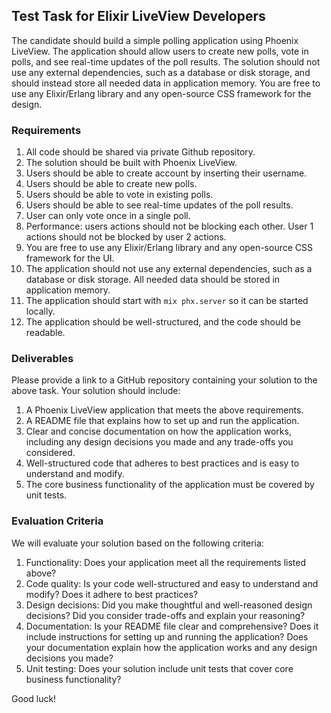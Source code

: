 ## Test Task for Elixir LiveView Developers

The candidate should build a simple polling application using Phoenix LiveView. The application should allow users to create new polls, vote in polls, and see real-time updates of the poll results. The solution should not use any external dependencies, such as a database or disk storage, and should instead store all needed data in application memory. You are free to use any Elixir/Erlang library and any open-source CSS framework for the design.

### Requirements

1. All code should be shared via private Github repository. 
2. The solution should be built with Phoenix LiveView.
3. Users should be able to create account by inserting their username.
4. Users should be able to create new polls.
5. Users should be able to vote in existing polls.
6. Users should be able to see real-time updates of the poll results.
7. User can only vote once in a single poll.
8. Performance: users actions should not be blocking each other. User 1 actions should not be blocked by user 2 actions.
9. You are free to use any Elixir/Erlang library and any open-source CSS framework for the UI.
10. The application should not use any external dependencies, such as a database or disk storage. All needed data should be stored in application memory.
11. The application should start with `mix phx.server` so it can be started locally.
12. The application should be well-structured, and the code should be readable.

### Deliverables

Please provide a link to a GitHub repository containing your solution to the above task. Your solution should include:

1. A Phoenix LiveView application that meets the above requirements.
2. A README file that explains how to set up and run the application.
3. Clear and concise documentation on how the application works, including any design decisions you made and any trade-offs you considered.
4. Well-structured code that adheres to best practices and is easy to understand and modify.
5. The core business functionality of the application must be covered by unit tests.

### Evaluation Criteria

We will evaluate your solution based on the following criteria:

1. Functionality: Does your application meet all the requirements listed above?
2. Code quality: Is your code well-structured and easy to understand and modify? Does it adhere to best practices?
3. Design decisions: Did you make thoughtful and well-reasoned design decisions? Did you consider trade-offs and explain your reasoning?
4. Documentation: Is your README file clear and comprehensive? Does it include instructions for setting up and running the application? Does your documentation explain how the application works and any design decisions you made?
5. Unit testing: Does your solution include unit tests that cover core business functionality?

Good luck!
